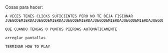Cosas para hacer:
	
	A VECES TENÉS CLICKS SUFICIENTES PERO NO TE DEJA FISIONAR
	JUEGODEMIERDAJUEGODEMIERDAJUEGODEMIERDAJUEGODEMIERDAJUEGODEMIERDAJUEGODEMIERDAJUEGODEMIERDAJUEGODEMIERDAJUEGODEMIERDAJUEGODEMIERDAJUEGODEMIERDAJUEGODEMIERDAJUEGODEMIERDAJUEGODEMIERDAJUEGODEMIERDAJUEGODEMIERDAJUEGODEMIERDAJUEGODEMIERDAJUEGODEMIERDAJUEGODEMIERDAJUEGODEMIERDAJUEGODEMIERDAJUEGODEMIERDAJUEGODEMIERDAJUEGODEMIERDAJUEGODEMIERDAJUEGODEMIERDAJUEGODEMIERDAJUEGODEMIERDAJUEGODEMIERDAJUEGODEMIERDAJUEGODEMIERDAJUEGODEMIERDAJUEGODEMIERDAJUEGODEMIERDAJUEGODEMIERDAJUEGODEMIERDAJUEGODEMIERDA
	
	QUE CUANDO TENGAS 0 PUNTOS PIERDAS AUTOMÁTICAMENTE
	
	arreglar pantallas
	
	TERMINAR HOW TO PLAY
